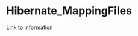 # Hibernate_MappingFiles
<a href="https://proselyte.net/tutorials/hibernate-tutorial/simple-application/">Link to information</a>
